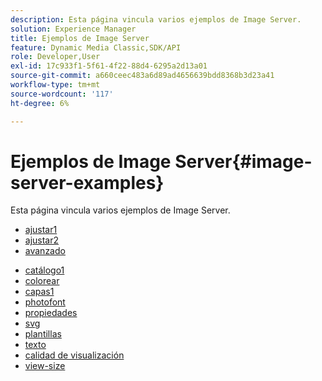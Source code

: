 ```yaml
---
description: Esta página vincula varios ejemplos de Image Server.
solution: Experience Manager
title: Ejemplos de Image Server
feature: Dynamic Media Classic,SDK/API
role: Developer,User
exl-id: 17c933f1-5f61-4f22-88d4-6295a2d13a01
source-git-commit: a660ceec483a6d89ad4656639bdd8368b3d23a41
workflow-type: tm+mt
source-wordcount: '117'
ht-degree: 6%

---
```


# Ejemplos de Image Server{#image-server-examples}

Esta página vincula varios ejemplos de Image Server.
<!-- As of August 29 (and likely months or years before this date), none of the links below work anymore! -->

* [ajustar1](http://crc.scene7.com/is-docs/examples/adjust1.htm)
* [ajustar2](http://crc.scene7.com/is-docs/examples/adjust2.htm)
* [avanzado](http://crc.scene7.com/is-docs/examples/advanced.htm)

<!-- * [anchors](http://crc.scene7.com/is-docs/examples/anchors.htm) -->
* [catálogo1](http://crc.scene7.com/is-docs/examples/catalog1.htm)
* [colorear](http://crc.scene7.com/is-docs/examples/colorize.htm)
* [capas1](http://crc.scene7.com/is-docs/examples/layering1.htm)
* [photofont](http://crc.scene7.com/is-docs/examples/photofont.htm)
* [propiedades](http://crc.scene7.com/is-docs/examples/properties.htm)
* [svg](http://crc.scene7.com/is-docs/examples/svg.htm)
* [plantillas](http://crc.scene7.com/is-docs/examples/templates.htm)
* [texto](http://crc.scene7.com/is-docs/examples/text.htm)
* [calidad de visualización](http://crc.scene7.com/is-docs/examples/view-quality.htm)
* [view-size](http://crc.scene7.com/is-docs/examples/view-size.htm)

